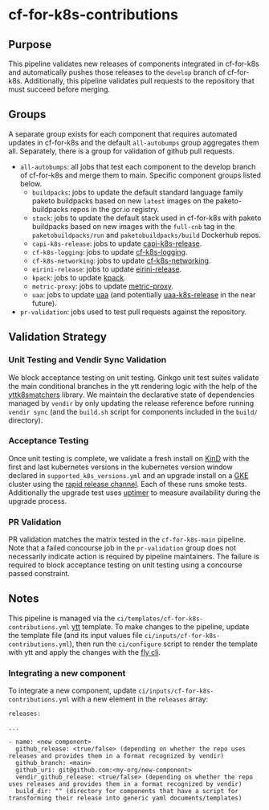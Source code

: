# cf-for-k8s-contributions

## Purpose

This pipeline validates new releases of components integrated in cf-for-k8s and automatically pushes those releases to the `develop` branch of cf-for-k8s. Additionally, this pipeline validates pull requests to the repository that must succeed before merging.

## Groups

A separate group exists for each component that requires automated updates in cf-for-k8s and the default `all-autobumps` group aggregates them all. Separately, there is a group for validation of github pull requests.

* `all-autobumps`: all jobs that test each component to the develop branch of cf-for-k8s
  and merge them to main. Specific component groups listed below.
  * `buildpacks`: jobs to update the default standard language family paketo buildpacks based on new `latest` images on the paketo-buildpacks repos in the gcr.io registry.
  * `stack`: jobs to update the default stack used in cf-for-k8s with paketo buildpacks based on new images with the `full-cnb` tag in the `paketobuildpacks/run` and `paketobuildpacks/build` Dockerhub repos.
  * `capi-k8s-release`: jobs to update [capi-k8s-release](https://github.com/cloudfoundry/capi-k8s-release).
  * `cf-k8s-logging`: jobs to update [cf-k8s-logging](https://github.com/cloudfoundry/cf-k8s-logging).
  * `cf-k8s-networking`: jobs to update [cf-k8s-networking](https://github.com/cloudfoundry/cf-k8s-networking).
  * `eirini-release`: jobs to update [eirini-release](https://github.com/cloudfoundry-incubator/eirini-release).
  * `kpack`: jobs to update [kpack](https://github.com/pivotal/kpack/).
  * `metric-proxy`: jobs to update [metric-proxy](https://github.com/cloudfoundry/metric-proxy).
  * `uaa`: jobs to update [uaa](https://github.com/cloudfoundry/uaa) (and potentially [uaa-k8s-release](https://github.com/cloudfoundry/uaa-k8s-release) in the near future).
* `pr-validation`: jobs used to test pull requests against the repository.

## Validation Strategy

### Unit Testing and Vendir Sync Validation

We block acceptance testing on unit testing. Ginkgo unit test suites validate the main conditional branches in the ytt rendering logic with the help of the [yttk8smatchers](https://github.com/cloudfoundry/yttk8smatchers) library. We maintain the declarative state of dependencies managed by `vendir` by only updating the release reference before running `vendir sync` (and the `build.sh` script for components included in the `build/` directory).

### Acceptance Testing

Once unit testing is complete, we validate a fresh install on [KinD](https://github.com/kubernetes-sigs/kind) with the first and last kubernetes versions in the kubernetes version window declared in `supported_k8s_versions.yml` and an upgrade install on a [GKE](https://cloud.google.com/kubernetes-engine) cluster using the [rapid release channel](https://cloud.google.com/kubernetes-engine/docs/concepts/release-channels). Each of these runs smoke tests. Additionally the upgrade test uses [uptimer](https://github.com/cloudfoundry/uptimer) to measure availability during the upgrade process.

### PR Validation

PR validation matches the matrix tested in the `cf-for-k8s-main` pipeline. Note that a failed concourse job in the `pr-validation` group does not necessarily indicate action is required by pipeline maintainers. The failure is required to block acceptance testing on unit testing using a concourse passed constraint.

## Notes

This pipeline is managed via the `ci/templates/cf-for-k8s-contributions.yml` [ytt](https://github.com/vmware-tanzu/carvel-ytt) template. To make changes to the pipeline, update the template file (and its input values file `ci/inputs/cf-for-k8s-contributions.yml`), then run the `ci/configure` script to render the template with ytt and apply the changes with the [fly cli](https://concourse-ci.org/fly.html).

### Integrating a new component

To integrate a new component, update `ci/inputs/cf-for-k8s-contributions.yml` with a new element in the `releases` array:

```
releases:

...

- name: <new component>
  github_release: <true/false> (depending on whether the repo uses releases and provides them in a format recognized by vendir)
  github_branch: <main>
  github_uri: git@github.com:<my-org/new-component>
  vendir_github_release: <true/false> (depending on whether the repo uses releases and provides them in a format recognized by vendir)
  build_dir: "" (directory for components that have a script for transforming their release into generic yaml documents/templates)
```
